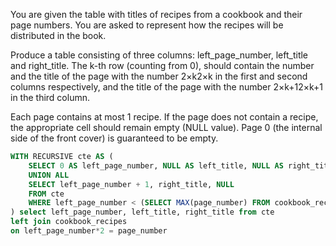 You are given the table with titles of recipes from a cookbook and their page numbers. You are asked to represent how the recipes will be distributed in the book.

Produce a table consisting of three columns: left_page_number, left_title and right_title. The k-th row (counting from 0), should contain the number and the title of the page with the number 2×k2×k in the first and second columns respectively, and the title of the page with the number 2×k+12×k+1 in the third column.

Each page contains at most 1 recipe. If the page does not contain a recipe, the appropriate cell should remain empty (NULL value). Page 0 (the internal side of the front cover) is guaranteed to be empty.

```sql
WITH RECURSIVE cte AS (
    SELECT 0 AS left_page_number, NULL AS left_title, NULL AS right_title
    UNION ALL
    SELECT left_page_number + 1, right_title, NULL
    FROM cte
    WHERE left_page_number < (SELECT MAX(page_number) FROM cookbook_recipes)
) select left_page_number, left_title, right_title from cte
left join cookbook_recipes
on left_page_number*2 = page_number